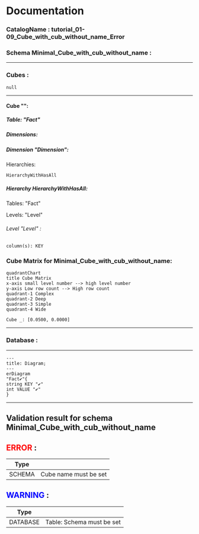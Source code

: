# Documentation
### CatalogName : tutorial_01-09_Cube_with_cub_without_name_Error
### Schema Minimal_Cube_with_cub_without_name : 
---
### Cubes :

    null

---
#### Cube "":

    

##### Table: "Fact"

##### Dimensions:
##### Dimension "Dimension":

Hierarchies:

    HierarchyWithHasAll

##### Hierarchy HierarchyWithHasAll:

Tables: "Fact"

Levels: "Level"

###### Level "Level" :

    column(s): KEY

### Cube Matrix for Minimal_Cube_with_cub_without_name:
```mermaid
quadrantChart
title Cube Matrix
x-axis small level number --> high level number
y-axis Low row count --> High row count
quadrant-1 Complex
quadrant-2 Deep
quadrant-3 Simple
quadrant-4 Wide

Cube _: [0.0500, 0.0000]
```
---
### Database :
---
```mermaid
---
title: Diagram;
---
erDiagram
"Fact✔"{
string KEY "✔"
int VALUE "✔"
}

```
---
## Validation result for schema Minimal_Cube_with_cub_without_name
## <span style='color: red;'>ERROR</span> : 
|Type|   |
|----|---|
|SCHEMA|Cube name must be set|
## <span style='color: blue;'>WARNING</span> : 
|Type|   |
|----|---|
|DATABASE|Table: Schema must be set|
